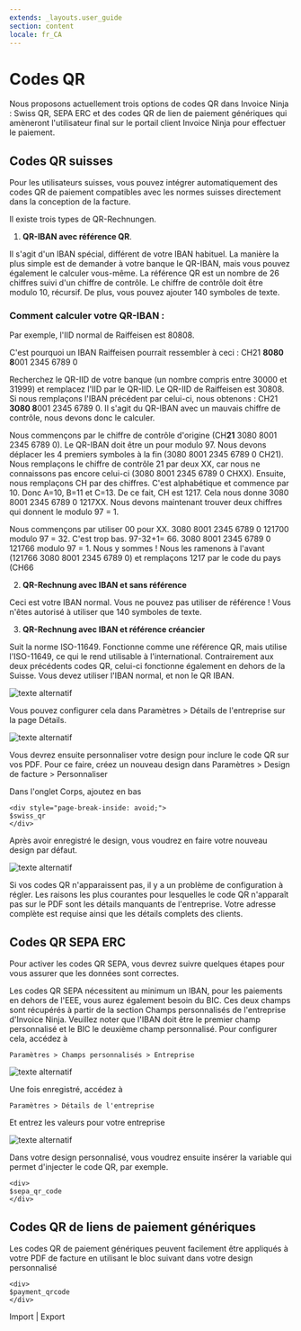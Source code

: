 ```yaml
---
extends: _layouts.user_guide 
section: content
locale: fr_CA
---
```


# Codes QR

Nous proposons actuellement trois options de codes QR dans Invoice Ninja : Swiss QR, SEPA ERC et des codes QR de lien de paiement génériques qui amèneront l'utilisateur final sur le portail client Invoice Ninja pour effectuer le paiement.

## Codes QR suisses

Pour les utilisateurs suisses, vous pouvez intégrer automatiquement des codes QR de paiement compatibles avec les normes suisses directement dans la conception de la facture.

Il existe trois types de QR-Rechnungen. 

1. **QR-IBAN avec référence QR**. 

Il s'agit d'un IBAN spécial, différent de votre IBAN habituel. La manière la plus simple est de demander à votre banque le QR-IBAN, mais vous pouvez également le calculer vous-même. 
La référence QR est un nombre de 26 chiffres suivi d'un chiffre de contrôle. Le chiffre de contrôle doit être modulo 10, récursif. De plus, vous pouvez ajouter 140 symboles de texte.

### Comment calculer votre QR-IBAN :

Par exemple, l'IID normal de Raiffeisen est 80808. 

C'est pourquoi un IBAN Raiffeisen pourrait ressembler à ceci : CH21 **8080 8**001 2345 6789 0

Recherchez le QR-IID de votre banque (un nombre compris entre 30000 et 31999) et remplacez l'IID par le QR-IID. Le QR-IID de Raiffeisen est 30808. Si nous remplaçons l'IBAN précédent par celui-ci, nous obtenons : CH21 **3080 8**001 2345 6789 0. Il s'agit du QR-IBAN avec un mauvais chiffre de contrôle, nous devons donc le calculer.

Nous commençons par le chiffre de contrôle d'origine (CH**21** 3080 8001 2345 6789 0). Le QR-IBAN doit être un pour modulo 97. Nous devons déplacer les 4 premiers symboles à la fin (3080 8001 2345 6789 0 CH21). Nous remplaçons le chiffre de contrôle 21 par deux XX, car nous ne connaissons pas encore celui-ci (3080 8001 2345 6789 0 CHXX). Ensuite, nous remplaçons CH par des chiffres. C'est alphabétique et commence par 10. Donc A=10, B=11 et C=13. De ce fait, CH est 1217. Cela nous donne 3080 8001 2345 6789 0 1217XX. Nous devons maintenant trouver deux chiffres qui donnent le modulo 97 = 1.

Nous commençons par utiliser 00 pour XX. 3080 8001 2345 6789 0 121700 modulo 97 = 32. C'est trop bas. 97-32+1= 66.  3080 8001 2345 6789 0 121766 modulo 97 = 1. Nous y sommes ! Nous les ramenons à l'avant (121766 3080 8001 2345 6789 0) et remplaçons 1217 par le code du pays (CH66 

2. **QR-Rechnung avec IBAN et sans référence**

Ceci est votre IBAN normal. Vous ne pouvez pas utiliser de référence ! Vous n'êtes autorisé à utiliser que 140 symboles de texte.

3. **QR-Rechnung avec IBAN et référence créancier**

Suit la norme ISO-11649. Fonctionne comme une référence QR, mais utilise l'ISO-11649, ce qui le rend utilisable à l'international. Contrairement aux deux précédents codes QR, celui-ci fonctionne également en dehors de la Suisse. Vous devez utiliser l'IBAN normal, et non le QR IBAN.

![texte alternatif](/assets/images/pdf_customization/swiss_qrcode1.png "Codes QR suisses")

Vous pouvez configurer cela dans Paramètres > Détails de l'entreprise sur la page Détails.

![texte alternatif](/assets/images/pdf_customization/swiss_qrcode3.png "Codes QR suisses")

Vous devrez ensuite personnaliser votre design pour inclure le code QR sur vos PDF. Pour ce faire, créez un nouveau design dans Paramètres > Design de facture > Personnaliser

Dans l'onglet Corps, ajoutez en bas

```
<div style="page-break-inside: avoid;">
$swiss_qr
</div>
```
Après avoir enregistré le design, vous voudrez en faire votre nouveau design par défaut.

![texte alternatif](/assets/images/pdf_customization/swiss_qrcode2.png "Codes QR suisses")

Si vos codes QR n'apparaissent pas, il y a un problème de configuration à régler. Les raisons les plus courantes pour lesquelles le code QR n'apparaît pas sur le PDF sont les détails manquants de l'entreprise. Votre adresse complète est requise ainsi que les détails complets des clients.

## Codes QR SEPA ERC

Pour activer les codes QR SEPA, vous devrez suivre quelques étapes pour vous assurer que les données sont correctes.

Les codes QR SEPA nécessitent au minimum un IBAN, pour les paiements en dehors de l'EEE, vous aurez également besoin du BIC. Ces deux champs sont récupérés à partir de la section Champs personnalisés de l'entreprise d'Invoice Ninja. Veuillez noter que l'IBAN doit être le premier champ personnalisé et le BIC le deuxième champ personnalisé. Pour configurer cela, accédez à

```
Paramètres > Champs personnalisés > Entreprise
```

![texte alternatif](/assets/images/user_guide/iban_bic.png "Configuration IBAN et BIC")

Une fois enregistré, accédez à

```
Paramètres > Détails de l'entreprise
```

Et entrez les valeurs pour votre entreprise

![texte alternatif](/assets/images/user_guide/iban_bic_2.png "Configuration IBAN et BIC")

Dans votre design personnalisé, vous voudrez ensuite insérer la variable qui permet d'injecter le code QR, par exemple.

```
<div>
$sepa_qr_code
</div>
```

## Codes QR de liens de paiement génériques

Les codes QR de paiement génériques peuvent facilement être appliqués à votre PDF de facture en utilisant le bloc suivant dans votre design personnalisé

```
<div>
$payment_qrcode
</div>
```

<x-next url=/fr_CA/import-and-export>Import | Export</x-next>


